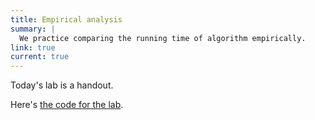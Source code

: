 ```yaml
---
title: Empirical analysis
summary: |
  We practice comparing the running time of algorithm empirically.
link: true
current: true
---
```


Today's lab is a handout.

Here's [the code for the lab](../files/MaxContiguousSubsequenceSum.java).
